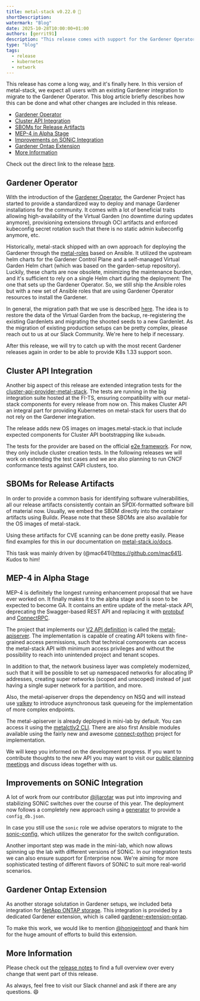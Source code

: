 ```yaml
---
title: metal-stack v0.22.0 🎃
shortDescription:
watermark: "Blog"
date: 2025-10-28T10:00:00+01:00
authors: [gerrit91]
description: "This release comes with support for the Gardener Operator and enhanced Cluster API integration tests."
type: "blog"
tags:
  - release
  - kubernetes
  - network
---
```


This release has come a long way, and it's finally here. In this version of metal-stack, we expect all users with an existing Gardener integration to migrate to the Gardener Operator. This blog article briefly describes how this can be done and what other changes are included in this release.

- [Gardener Operator](#gardener-operator)
- [Cluster API Integration](#cluster-api-integration)
- [SBOMs for Release Artifacts](#sboms-for-release-artifacts)
- [MEP-4 in Alpha Stage](#mep-4-in-alpha-stage)
- [Improvements on SONiC Integration](#improvements-on-sonic-integration)
- [Gardener Ontap Extension](#gardener-ontap-extension)
- [More Information](#more-information)

Check out the direct link to the release [here](https://github.com/metal-stack/releases/releases/tag/v0.22.0).

## Gardener Operator

With the introduction of the [Gardener Operator](https://gardener.cloud/docs/gardener/concepts/operator/), the Gardener Project has started to provide a standardized way to deploy and manage Gardener installations for the community. It comes with a lot of beneficial traits allowing high-availability of the Virtual Garden (no downtime during updates anymore), provisioning extensions through OCI artifacts and enforced kubeconfig secret rotation such that there is no static admin kubeconfig anymore, etc.

Historically, metal-stack shipped with an own approach for deploying the Gardener through the [metal-roles](https://github.com/metal-stack/metal-roles) based on Ansible. It utilized the upstream helm charts for the Gardener Control Plane and a self-managed Virtual Garden Helm chart (which was based on the garden-setup repository). Luckily, these charts are now obsolete, minimizing the maintenance burden, and it's sufficient to rely on a single Helm chart during the deployment: The one that sets up the Gardener Operator. So, we still ship the Ansible roles but with a new set of Ansible roles that  are using Gardener Operator resources to install the Gardener.

In general, the migration path that we use is described [here](https://github.com/metal-stack/metal-roles/tree/master/control-plane/roles/gardener-operator#migration-path). The idea is to restore the data of the Virtual Garden from the backup, re-registering the existing Gardenlets and migrating the shooted seeds to a new Gardenlet. As the migration of existing production setups can be pretty complex, please reach out to us at our Slack Community. We're here to help if necessary.

After this release, we will try to catch up with the most recent Gardener releases again in order to be able to provide K8s 1.33 support soon.

## Cluster API Integration

Another big aspect of this release are extended integration tests for the [cluster-api-provider-metal-stack](https://github.com/metal-stack/cluster-api-provider-metal-stack). The tests are running in the big integration suite hosted at the FI-TS, ensuring compatibility with our metal-stack components for every release from now on. This makes Cluster API an integral part for providing Kubernetes on metal-stack for users that do not rely on the Gardener integration.

The release adds new OS images on images.metal-stack.io that include expected components for Cluster API bootstrapping like `kubeadm`.

The tests for the provider are based on the official [e2e framework](https://cluster-api.sigs.k8s.io/developer/core/e2e). For now, they only include cluster creation tests. In the following releases we will work on extending the test cases and we are also planning to run CNCF conformance tests against CAPI clusters, too.

## SBOMs for Release Artifacts

In order to provide a common basis for identifying software vulnerabilities, all our release artifacts consistently contain an SPDX-formatted software bill of material now. Usually, we embed the SBOM directly into the container artifacts using Buildx. Please note that these SBOMs are also available for the OS images of metal-stack.

Using these artifacts for CVE scanning can be done pretty easily. Please find examples for this in our documentation on [metal-stack.io/docs](https://metal-stack.io/docs/sbom).

This task was mainly driven by (@mac641)[https://github.com/mac641]. Kudos to him!

## MEP-4 in Alpha Stage

MEP-4 is definitely the longest running enhancement proposal that we have ever worked on. It finally makes it to the alpha stage and is soon to be expected to become GA. It contains an entire update of the metal-stack API, deprecating the Swagger-based REST API and replacing it with [protobuf](https://protobuf.dev/) and [ConnectRPC](https://connectrpc.com/).

The project that implements our [V2 API definition](https://github.com/metal-stack/api) is called the [metal-apiserver](https://github.com/metal-stack/metal-apiserver). The implementation is capable of creating API tokens with fine-grained access permissions, such that technical components can access the metal-stack API with minimum access privileges and without the possibility to reach into unintended project and tenant scopes.

In addition to that, the network business layer was completely modernized, such that it will be possible to set up namespaced networks for allocating IP addresses, creating super networks (scoped and unscoped) instead of just having a single super network for a partition, and more.

Also, the metal-apiserver drops the dependency on NSQ and will instead use [valkey](https://valkey.io/) to introduce asynchronous task queueing for the implementation of more complex endpoints.

The metal-apiserver is already deployed in mini-lab by default. You can access it using the [metalctlv2 CLI](https://github.com/metal-stack/cli). There are also first Ansible modules available using the fairly new and awesome [connect-python](https://github.com/connectrpc/connect-python) project for implementation.

We will keep you informed on the development progress. If you want to contribute thoughts to the new API you may want to visit our [public planning meetings](https://metal-stack.io/docs/planning-meetings) and discuss ideas together with us.

## Improvements on SONiC Integration

A lot of work from our contributor [@iljarotar](https://github.com/iljarotar) was put into improving and stabilizing SONiC switches over the course of this year. The deployment now follows a completely new approach using a [generator](https://github.com/metal-stack/sonic-configdb-utils) to provide a `config_db.json`.

In case you still use the `sonic` role we advise operators to migrate to the [sonic-config](https://github.com/metal-stack/metal-roles/tree/master/partition/roles/sonic-config), which utilizes the generator for the switch configuration.

Another important step was made in the mini-lab, which now allows spinning up the lab with different versions of SONiC. In our integration tests we can also ensure support for Enterprise now. We're aiming for more sophisticated testing of different flavors of SONiC to suit more real-world scenarios.

## Gardener Ontap Extension

As another storage solutation in Gardener setups, we included beta integration for [NetApp ONTAP storage](https://www.netapp.com/de/ontap-data-management-software/). This integration is provided by a dedicated Gardener extension, which is called [gardener-extension-ontap](https://github.com/metal-stack/gardener-extension-ontap).

To make this work, we would like to mention [@honigeintopf](https://github.com/honigeintopf) and thank him for the huge amount of efforts to build this extension.

## More Information

Please check out the [release notes](https://github.com/metal-stack/releases/releases/tag/v0.22.0) to find a full overview over every change that went part of this release.

As always, feel free to visit our Slack channel and ask if there are any questions. 😄
